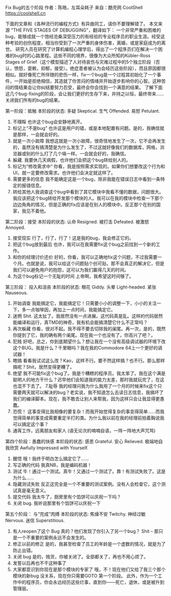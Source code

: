Fix Bug的五个阶段
作者：陈皓，左耳朵耗子
来自：酷壳网 CoolShell https://coolshell.cn

下面的文章和《各种流行的编程方式》有异曲同工，请你不要理解错了。 本文来源 "THE FIVE STAGES OF DEBUGGING"，翻译如下：
一个非常严重和困难的bug，能够成就一个饱经沧桑深受压力的有经验的专业程序员的职业生涯。经受这种考验的创伤程度，相当你受到了一次严重的身体伤害，离婚，或是家庭成为的离世。
研究人员在研究了计算机编程心理学后，得出了一个程序员们在解决一个困难的bug时的心路里程。这些不同的境界，很像为大众所知的Kübler-Ross Stages of Grief（这个模型描述了人对待哀伤与灾难过程中的5个独立阶段（否认，愤怒，耍赖，抑郁，接受）。绝症患者被认为会经历这些阶段），而且原因都很相似。就好像死亡所伴随的悲伤一样，fix一个bug是一个过程其初始化了一个事件，一开始是拒绝相信，其造就了你苦闷的情绪并开始逐步影响你的心智。这种苦闷的情结果会让你纠结要努力忍受，最终会你会找到一个满意的结果。
了解下面这几个bug-fixing的阶段，会让我们更好的生存下来，并持之以恒，最终带来……关闭我们所有的bug的结果。

第一阶段：抵触
本阶段的状态: 多疑 Skeptical. 生气 Offended. 易怒 Petulant.
1. 不理睬 也许这个bug会安静地离开。
2. 标记上“不是bug” 也许这是用户的错，或是本地配置有问题。是的，我确信就是那样，一会就会好的。
3. 就是一次小故障 我想这就是一次小故障，很奇怪地发生了一次，它不会再发生的，虽然没有搞清楚是为什么发生了，不过这就好像我们的数据库，网格，浏览器或别的什么打了几个嗝一样。一会就会好的，我确信。
4. 躲藏. 我要休几天病假，也许他们会把这个bug转给别人的。
5. 标记为“修改需求中” 你看，我是按照需求实现的。如果你们想要改这个行为和UI，就一定要修改需求。也许他们会决定就这样了。
6. 需要更多的信息 我不能确定这是一个bug，除非我能在错误日志中看到一条特定的报错信息。
7. 转给其他人我调查这个bug中看到了其它模块中我看不懂的数据，问题很大。我应该把这个bug转给开发那个模块的人。我可以在我的模块中检查一下那个边边角角的情况，但是正确的fix应该是在别人的模块中。反正那个在别的国家，我见不着他。

第二阶段：接受
本阶段的状态: 认命 Resigned. 被打击 Defeated. 被激怒 Annoyed.
1. 接受现实 行了，行了，行了！这是我的bug，我会修正它的。
2. 把这个bug放到最后 也许，我可以在我需要fix这个bug之前找到一个新的工作。
3. 和你的经理讨价还价 好的，你看，我可以正确地fix这个问题，不过我需要一个月。也就是说，我可以给这个问题贴个创可贴，那不会真正的解决它，但是我们可以避免用户的抱怨，这可以为我们赢得几天的时间。
4. 为这个bug标记一个无耻的时间 上帝啊，我希望这时间够了。

第三阶段： 投入和沮丧
本阶段的状态: 眼花 Giddy. 头晕 Light-headed. 紧张 Nauseous.
1. 开始调查 我能搞定它，我能搞定它！只需要小小的调整一下，小小的关注一下，多一点咖啡因，再加上一点时间，我能搞定它。
2. 迷惘 Shit. 这太扯了。我居然没有一点进展。这代码真是乱。这样的代码居然能编译和运行，真TMD的神奇，我有机会能搞清楚它什么不正常吗？
3. 再次躲藏 你看，很对不起。我不得不要去切除我的阑尾。再一次，是的，既然你提到了它，我的确有两个阑尾。现在我一个也没有了，你高兴了吧？。
4. 犯贱 好吧，总之，你到底期望什么？想让我在一个没有高级调试器的环境下改这个BUG。我是什么？千里眼吗？我在我的Commodore 64上一个更好的调试器！
5. 瞎搞 看看我试试这么改？Kao，这样不行。要不然这样搞？也不行。那么那样搞呢？Shit，居然变得更糟了。
6. 绝望 我不可能fix这个bug了。我是个糟糕的程序员。我太笨了。我在这个满是聪明人的地方干什么？迟早他们会知道我的能力太差，那时我就玩完了，在这也混不下去了。
7.耻辱 我的经理问我为什么我用了一个月的时候来fix这个只需要两天就可以解决的bug？老实说，我不知道怎么去读日志信息，我搞坏了我们的编译脚本。现在，我不敢去让别人来帮我，因为这样只会让我显得更愚蠢。
8. 恐慌！ 这事变得比我相像的要复杂！而我开始觉得复杂的事变得简单……而我觉得简单的事变成需要重定半打的类。为什么我以前在我的经理前拍着胸说我可以搞定这个事？
9. 通宵工作，远离朋友和家人 (语无论次的喃喃自语，一阵一阵地大声咒骂)

第四个阶段：愚蠢的快感
本阶段的状态: 感恩 Grateful. 安心 Relieved. 极端地自我欣赏 Awfully Impressed with Yourself.
1. 醒悟 哦！我终于明白怎么搞定它了……
2. 写正确的代码 我真NB，我是编码机器！
3. 测试 牛！通过一个测试。真牛！又通过一个测试了。靠！有测试失败了。这是为什么……
4. 隐藏测试失败 反正这完全是一个不重要的测试案例。没有人会检查它，这个测试真是毫无意义。
5. 提交代码 我太牛了，厨房里有个馅饼可以庆祝一下吗？
6. 关闭 bug. 我听说那里有个馅饼可以庆祝一下

第五个阶段： 与“完成”肉搏
本阶段的状态: 焦燥不安 Twitchy. 神经过敏 Nervous. 迷信 Superstitious.
1. 有人reopen了这个 Bug 真的？他们发现了你引入了另一个bug？ Shit – 那只是一个不重要的案例永远不会发生的。
2. 修正以前的修正 是的，我甚至检查了员工的年龄是一个虚数的情况，就是为了防止出错。
3. 关闭 bug 是的，贱货，你被关闭了。全部都关了，再也不用心烦了。
4. 发誓以后再也不干这种事了
5. 大家都意识到你现在是那个模块的专家了 哦，不！现在他们又给了我三个那个模块的新bug 没关系，现在你只需要GOTO 第一个阶段。
此外，作为一个工作中的程序员，你会永远经历这些烂事，直到你——死亡，退休，或是被升到管理层。